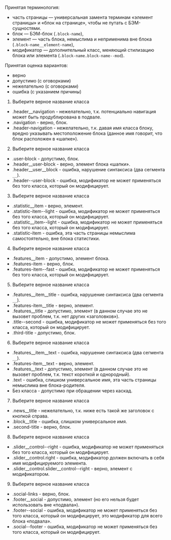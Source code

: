 Принятая терминология:
- часть страницы — универсальная замента терминам «элемент страницы» и «блок на странице», чтобы не путать с БЭМ-сущностями.
- блок — БЭМ-блок (`.block-name`),
- элемент — часть блока, немыслима и неприменима вне блока (`.block-name__element-name`),
- модификатор — дополнительный класс, меняющий стилизацию блока или элемента (`.block-name.block-name--mod`).

Принятая оценка вариантов:
- верно
- допустимо (с оговорками)
- нежелательно (с оговорками)
- ошибка (с указанием причины)

1. Выберите верное название класса
 - .header__navigation - нежелательно, т.к. потенциально навигация может быть продублирована в подвале.
 - .navigation - верно, блок.
 - .header-navigation - нежелательно, т.к. давая имя класса блоку, вредно указывать местоположение блока (данное имя говорит, что блок расположен в «шапке»).

2. Выберите верное название класса
 - .user-block - допустимо, блок.
 - .header__user-block - верно, элемент блока «шапки».
 - .header__user__block - ошибка, нарушение синтаксиса (два сегмента `__`).
 - .header--user-block - ошибка, модификатор не может применяться без того класса, который он модифицирует.

3. Выберите верное название класса
 - .statistic__item - верно, элемент.
 - .statistic-item--light - ошибка, модификатор не может применяться без того класса, который он модифицирует.
 - .statistic__item--light - ошибка, модификатор не может применяться без того класса, который он модифицирует.
 - .statistic-item - ошибка, эта часть страницы немыслима самостоятельно, вне блока статистики.

4. Выберите верное название класса
 - .features__item - допустимо, элемент блока.
 - .features-item - верно, блок.
 - .features-item--fast - ошибка, модификатор не может применяться без того класса, который он модифицирует.

5. Выберите верное название класса
 - .features__item__title - ошибка, нарушение синтаксиса (два сегмента `__`).
 - .features-item__title - верно, элемент.
 - .features__title - допустимо, элемент (в данном случае это не вызовет проблем, т.к. нет других «заголовков»).
 - .title--second - ошибка, модификатор не может применяться без того класса, который он модифицирует.
 - .third-title - допустимо, блок.

6. Выберите верное название класса
 - .features__item__text - ошибка, нарушение синтаксиса (два сегмента `__`).
 - .features-item__text - верно, элемент.
 - .features__text - допустимо, элемент (в данном случае это не вызовет проблем, т.к. текст короткой и однородный).
 - .text - ошибка, слишком универсальное имя, эта часть страницы немыслима вне блока-родителя.
 - Без класса - допустимо при обращении через каскад.

7. Выберите верное название класса
 - .news__title - нежелательно, т.к. ниже есть такой же заголовок с кнопкой справа.
 - .block__title - ошибка, слишком универсальное имя.
 - .second-title - верно, блок.

8. Выберите верное название класса
 - .slider__control--right - ошибка, модификатор не может применяться без того класса, который он модифицирует.
 - .slider__control.right - ошибка, модификатор должен включать в себя имя модифицируемого элемента.
 - .slider__control.slider__control--right - верно, элемент с модификатором.

9. Выберите верное название класса
 - .social-links - верно, блок.
 - .footer__social - допустимо, элемент (но его нельзя будет использовать вне «подвала»).
 - .footer--social - ошибка, модификатор не может применяться без того класса, который он модифицирует, это модификатор для всего блока «подвала».
 - .social--footer - ошибка, модификатор не может применяться без того класса, который он модифицирует.
